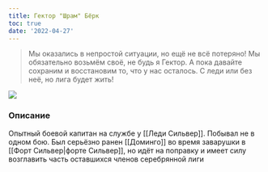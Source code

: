 ```yaml
---
title: Гектор "Шрам" Бёрк
toc: true
date: '2022-04-27'
---
```

>Мы оказались в непростой ситуации, но ещё не всё потеряно! Мы обязательно возьмём своё, не будь я Гектор. А пока давайте сохраним и восстановим то, что у нас осталось. С леди или без неё, но лига будет жить!

![](https://i.imgur.com/mWqbq54.png)
### Описание
Опытный боевой капитан на службе у [[Леди Сильвер]]. Побывал не в одном бою.
Был серьёзно ранен [[Доминго]] во время заварушки в [[Форт Сильвер|форте Сильвер]], но идёт на поправку и имеет силу возглавить часть оставшихся членов серебрянной лиги